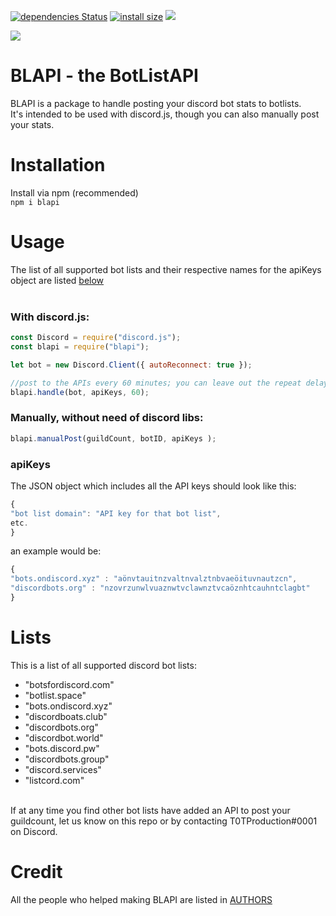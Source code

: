   [![dependencies Status](https://david-dm.org/T0TProduction/BLAPI/status.svg)](https://david-dm.org/T0TProduction/BLAPI) [![install size](https://packagephobia.now.sh/badge?p=blapi@0.2.4)](https://packagephobia.now.sh/result?p=blapi) [![](https://data.jsdelivr.com/v1/package/npm/blapi/badge?style=rounded)](https://www.jsdelivr.com/package/npm/blapi)

<a href="https://nodei.co/npm/blapi/"><img src="https://nodei.co/npm/blapi.png"></a>
# BLAPI - the BotListAPI
BLAPI is a package to handle posting your discord bot stats to botlists.<br>
It's intended to be used with discord.js, though you can also manually post your stats.<br>
# Installation
Install via npm (recommended) <br>
```npm i blapi``` 
# Usage
The list of all supported bot lists and their respective names for the apiKeys object are listed [below](https://github.com/T0TProduction/BLAPI#lists)
<br><br>
### With discord.js:

```js
const Discord = require("discord.js");
const blapi = require("blapi");

let bot = new Discord.Client({ autoReconnect: true });

//post to the APIs every 60 minutes; you can leave out the repeat delay as it defaults to 30
blapi.handle(bot, apiKeys, 60); 
```
### Manually, without need of discord libs:

```js
blapi.manualPost(guildCount, botID, apiKeys );
```
### apiKeys
The JSON object which includes all the API keys should look like this:
```js
{
"bot list domain": "API key for that bot list",
etc.
}
```
an example would be:
```js
{
"bots.ondiscord.xyz" : "aönvtauitnzvaltnvalztnbvaeöituvnautzcn",
"discordbots.org" : "nzovrzunwlvuaznwtvclawnztvcaöznhtcauhntclagbt"
}
```

# Lists
This is a list of all supported discord bot lists: <br>
-    "botsfordiscord.com"
-    "botlist.space"
-    "bots.ondiscord.xyz"
-    "discordboats.club"
-    "discordbots.org"
-    "discordbot.world"
-    "bots.discord.pw"
-    "discordbots.group"
-    "discord.services"
-    "listcord.com"
<br>
If at any time you find other bot lists have added an API to post your guildcount, let us know on this repo or by contacting T0TProduction#0001 on Discord.

# Credit
All the people who helped making BLAPI are listed in [AUTHORS](https://github.com/T0TProduction/BLAPI/blob/master/AUTHORS)
